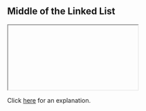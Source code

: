 ##  Middle of the Linked List 

<iframe></iframe>

Click [here](Explanation.md) for an explanation.

